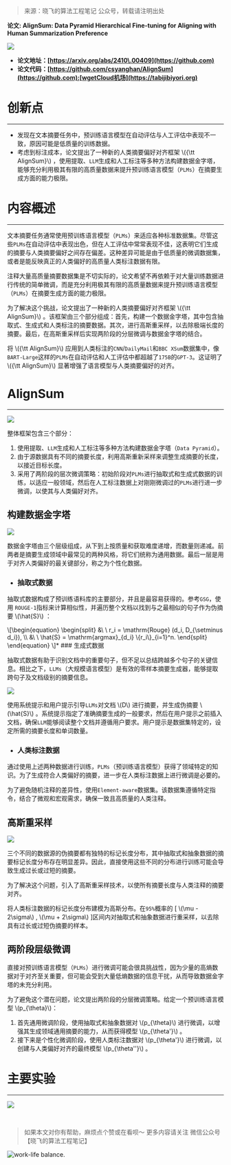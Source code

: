 

> 来源：晓飞的算法工程笔记 公众号，转载请注明出处


**论文: AlignSum: Data Pyramid Hierarchical Fine\-tuning for Aligning with Human Summarization Preference**


![](https://developer.qcloudimg.com/http-save/6496381/3ffb5697282c886c45811e9ec509db75.png)


* **论文地址：[https://arxiv.org/abs/2410\.00409](https://github.com)**
* **论文代码：[https://github.com/csyanghan/AlignSum](https://github.com):[wgetCloud机场](https://tabijibiyori.org)**


# 创新点




---


* 发现在文本摘要任务中，预训练语言模型在自动评估与人工评估中表现不一致，原因可能是低质量的训练数据。
* 考虑到标注成本，论文提出了一种新的人类摘要偏好对齐框架 \\({\\tt AlignSum}\\) ，使用提取、`LLM`生成和人工标注等多种方法构建数据金字塔，能够充分利用极其有限的高质量数据来提升预训练语言模型（`PLMs`）在摘要生成方面的能力极限。


# 内容概述




---


文本摘要任务通常使用预训练语言模型（`PLMs`）来适应各种标准数据集。尽管这些`PLMs`在自动评估中表现出色，但在人工评估中常常表现不佳，这表明它们生成的摘要与人类摘要偏好之间存在偏差。这种差异可能是由于低质量的微调数据集，或者是能反映真正的人类偏好的高质量人类标注数据有限。


注释大量高质量摘要数据集是不切实际的，论文希望不再依赖于对大量训练数据进行传统的简单微调，而是充分利用极其有限的高质量数据来提升预训练语言模型（`PLMs`）在摘要生成方面的能力极限。


为了解决这个挑战，论文提出了一种新的人类摘要偏好对齐框架 \\({\\tt AlignSum}\\) 。该框架由三个部分组成：首先，构建一个数据金字塔，其中包含抽取式、生成式和人类标注的摘要数据。其次，进行高斯重采样，以去除极端长度的摘要。最后，在高斯重采样后实现两阶段的分层微调与数据金字塔的结合。


将 \\({\\tt AlignSum}\\) 应用到人类标注的`CNN`/`DailyMail`和`BBC XSum`数据集中，像 `BART-Large`这样的`PLMs`在自动评估和人工评估中都超越了`175B`的`GPT-3`。这证明了 \\({\\tt AlignSum}\\) 显著增强了语言模型与人类摘要偏好的对齐。


# AlignSum




---


![](https://developer.qcloudimg.com/http-save/6496381/e60d235537c7d03b4434db86a2a5cb41.png)


整体框架包含三个部分：


1. 使用提取、`LLM`生成和人工标注等多种方法构建数据金字塔（`Data Pyramid`）。
2. 由于源数据具有不同的摘要长度，利用高斯重新采样来调整生成摘要的长度，以接近目标长度。
3. 采用了两阶段的层次微调策略：初始阶段对`PLMs`进行抽取式和生成式数据的训练，以适应一般领域，然后在人工标注数据上对刚刚微调过的`PLMs`进行进一步微调，以使其与人类偏好对齐。


## 构建数据金字塔


![](https://developer.qcloudimg.com/http-save/6496381/f2464c15a1a6310b71c232bfce94125b.png)


数据金字塔由三个层级组成，从下到上按质量和获取难度递增，而数量则递减。前两者是摘要生成领域中最常见的两种风格，将它们统称为通用数据。最后一层是用于对齐人类偏好的最关键部分，称之为个性化数据。


* ### 抽取式数据


抽取式数据构成了预训练语料库的主要部分，并且是最容易获得的。参考`GSG`，使用 `ROUGE-1`指标来计算相似性，并遍历整个文档以找到与之最相似的句子作为伪摘要 \\(\\hat{S}\\) ：


\\\[\\begin{equation}
\\begin{split}
\&\\ \\ r\_i \= \\mathrm{Rouge} (d\_i, D\_{\\setminus d\_i}), \\\\
\&\\ \\ \\hat{S} \= \\mathrm{argmax}\_{d\_i} \\{r\_i\\}\_{i\=1}^n.
\\end{split}
\\end{equation}
\\]* ### 生成式数据


抽取式数据有助于识别文档中的重要句子，但不足以总结跨越多个句子的关键信息。相比之下，`LLMs`（大规模语言模型）是有效的零样本摘要生成器，能够提取跨句子及文档级别的摘要信息。


![](https://developer.qcloudimg.com/http-save/6496381/9066a4642e871d9e6019715d93fa06e9.png)


使用系统提示和用户提示引导`LLMs`对文档 \\(D\\) 进行摘要，并生成伪摘要 \\(\\hat{S}\\) 。系统提示指定了准确摘要生成的一般要求，然后在用户提示之前插入文档，确保`LLM`能够阅读整个文档并遵循用户要求。用户提示是数据集特定的，设定所需的摘要长度和单词数量。


* ### 人类标注数据


通过使用上述两种数据进行训练，`PLMs`（预训练语言模型）获得了领域特定的知识。为了生成符合人类偏好的摘要，进一步在人类标注数据上进行微调是必要的。


为了避免随机注释的差异性，使用`Element-aware`数据集。该数据集遵循特定指令，结合了微观和宏观需求，确保一致且高质量的人类注释。


## 高斯重采样


![](https://developer.qcloudimg.com/http-save/6496381/589f87414a8fa1f30ac724147cf24234.png)


三个不同的数据源的伪摘要都有独特的标记长度分布，其中抽取式和抽象数据的摘要标记长度分布存在明显差异。因此，直接使用这些不同的分布进行训练可能会导致生成过长或过短的摘要。


为了解决这个问题，引入了高斯重采样技术，以使所有摘要长度与人类注释的摘要对齐。


将人类标注数据的标记长度分布建模为高斯分布。在`95%`概率的 \[ \\(\\mu \- 2\\sigma\\) , \\(\\mu \+ 2\\sigma\\) ]区间内对抽取式和抽象数据进行重采样，以去除具有过长或过短伪摘要的样本。


## 两阶段层级微调


直接对预训练语言模型（`PLMs`）进行微调可能会很具挑战性，因为少量的高熵数据对于对齐至关重要，但可能会受到大量低熵数据的信息干扰，从而导致数据金字塔的未充分利用。


为了避免这个潜在问题，论文提出两阶段的分层微调策略。给定一个预训练语言模型 \\(p\_{\\theta}\\)：


1. 首先通用微调阶段，使用抽取式和抽象数据对 \\(p\_{\\theta}\\) 进行微调，以增强其生成领域通用摘要的能力，从而获得模型 \\(p\_{\\theta'}\\) 。
2. 接下来是个性化微调阶段，使用人类标注数据对 \\(p\_{\\theta'}\\) 进行微调，以创建与人类偏好对齐的最终模型 \\(p\_{\\theta''}\\) 。


# 主要实验




---


![](https://developer.qcloudimg.com/http-save/6496381/6dce6ed020622648f5df1b0e235f41a5.png)


 
 
 



> 如果本文对你有帮助，麻烦点个赞或在看呗～
> 更多内容请关注 微信公众号【晓飞的算法工程笔记】


![work-life balance.](https://upload-images.jianshu.io/upload_images/20428708-7156c0e4a2f49bd6.png?imageMogr2/auto-orient/strip%7CimageView2/2/w/1240)
